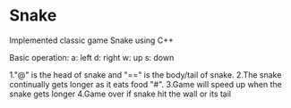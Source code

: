# Snake
Implemented classic game Snake using C++

Basic operation:
a:  left
d:  right
w:  up
s:  down

1."@" is the head of snake and "==" is the body/tail of snake. 
2.The snake continually gets longer as it eats food "#".
3.Game will speed up when the snake gets longer
4.Game over if snake hit the wall or its tail


